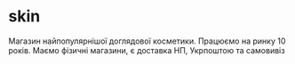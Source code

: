 # skin
Магазин найпопулярнішої доглядової косметики. Працюємо на ринку 10 років. Маємо фізичні магазини, є доставка НП, Укрпоштою та самовивіз
